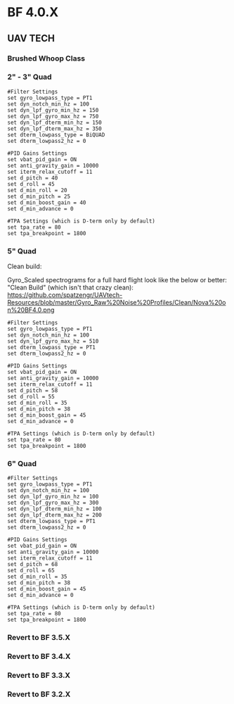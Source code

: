# BF 4.0.X

## UAV TECH
### Brushed Whoop Class

### 2" - 3" Quad
```
#Filter Settings
set gyro_lowpass_type = PT1
set dyn_notch_min_hz = 100
set dyn_lpf_gyro_min_hz = 150
set dyn_lpf_gyro_max_hz = 750
set dyn_lpf_dterm_min_hz = 150
set dyn_lpf_dterm_max_hz = 350
set dterm_lowpass_type = BiQUAD
set dterm_lowpass2_hz = 0

#PID Gains Settings
set vbat_pid_gain = ON
set anti_gravity_gain = 10000
set iterm_relax_cutoff = 11
set d_pitch = 40
set d_roll = 45
set d_min_roll = 20
set d_min_pitch = 25
set d_min_boost_gain = 40
set d_min_advance = 0

#TPA Settings (which is D-term only by default)
set tpa_rate = 80
set tpa_breakpoint = 1800
```

### 5" Quad
Clean build:

Gyro_Scaled spectrograms for a full hard flight look like the below or better:
"Clean Build" (which isn't that crazy clean): https://github.com/spatzengr/UAVtech-Resources/blob/master/Gyro_Raw%20Noise%20Profiles/Clean/Nova%20on%20BF4.0.png
```
#Filter Settings
set gyro_lowpass_type = PT1
set dyn_notch_min_hz = 100
set dyn_lpf_gyro_max_hz = 510
set dterm_lowpass_type = PT1
set dterm_lowpass2_hz = 0

#PID Gains Settings
set vbat_pid_gain = ON
set anti_gravity_gain = 10000
set iterm_relax_cutoff = 11
set d_pitch = 58
set d_roll = 55
set d_min_roll = 35
set d_min_pitch = 38
set d_min_boost_gain = 45
set d_min_advance = 0

#TPA Settings (which is D-term only by default)
set tpa_rate = 80
set tpa_breakpoint = 1800
```
### 6" Quad
```
#Filter Settings
set gyro_lowpass_type = PT1
set dyn_notch_min_hz = 100
set dyn_lpf_gyro_min_hz = 100
set dyn_lpf_gyro_max_hz = 300
set dyn_lpf_dterm_min_hz = 100
set dyn_lpf_dterm_max_hz = 200
set dterm_lowpass_type = PT1
set dterm_lowpass2_hz = 0

#PID Gains Settings
set vbat_pid_gain = ON
set anti_gravity_gain = 10000
set iterm_relax_cutoff = 11
set d_pitch = 68
set d_roll = 65
set d_min_roll = 35
set d_min_pitch = 38
set d_min_boost_gain = 45
set d_min_advance = 0

#TPA Settings (which is D-term only by default)
set tpa_rate = 80
set tpa_breakpoint = 1800
```

### Revert to BF 3.5.X

### Revert to BF 3.4.X

### Revert to BF 3.3.X

### Revert to BF 3.2.X